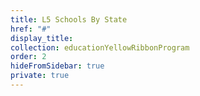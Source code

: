 ```yaml
---
title: L5 Schools By State
href: "#"
display_title:
collection: educationYellowRibbonProgram
order: 2
hideFromSidebar: true
private: true
---
```

